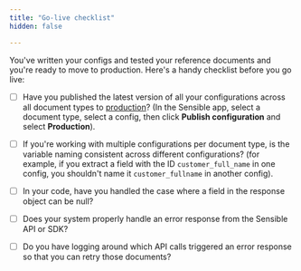 ```yaml
---
title: "Go-live checklist"
hidden: false

---
```


You've written your configs and tested your reference documents and you're ready to move to production. Here's a handy checklist before you go live:

- [ ] Have you published the latest version of all your configurations across all document types to [production](https://docs.sensible.so/docs/test-before-integrating-configs)? (In the Sensible app, select a document type, select a config, then click **Publish configuration** and select **Production**).
- [ ] If you're working with multiple configurations per document type, is the variable naming consistent across different configurations? (for example, if you extract a field with the ID `customer_full_name` in one config, you shouldn't name it `customer_fullname` in another config).
- [ ] In your code, have you handled the case where a field in the response object can be null?
- [ ] Does your system properly handle an error response from the Sensible API or SDK? 
- [ ] Do you have logging around which API calls triggered an error response so that you can retry those documents? 

